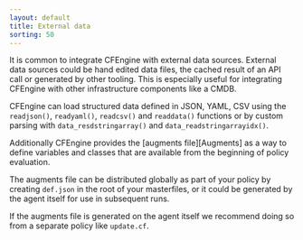 ```yaml
---
layout: default
title: External data
sorting: 50
---
```


It is common to integrate CFEngine with external data sources. External data
sources could be hand edited data files, the cached result of an API call or
generated by other tooling. This is especially useful for integrating CFEngine
with other infrastructure components like a CMDB.

CFEngine can load structured data defined in JSON, YAML, CSV using the
`readjson()`, `readyaml()`, `readcsv()` and `readdata()` functions or by custom
parsing with `data_resdstringarray()` and `data_readstringarrayidx()`.

Additionally CFEngine provides the [augments file][Augments] as a way to define variables
and classes that are available from the beginning of policy evaluation.

The augments file can be distributed globally as part of your policy by creating
`def.json` in the root of your masterfiles, or it could be generated by the
agent itself for use in subsequent runs.

If the augments file is generated on the agent itself we recommend doing so from
a separate policy like `update.cf`.
